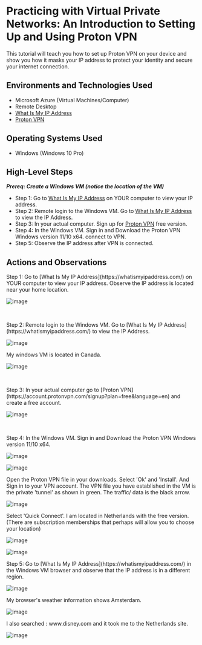 <h1>Practicing with Virtual Private Networks: An Introduction to Setting Up and Using Proton VPN</h1>
This tutorial will teach you how to set up Proton VPN on your device and show you how it masks your IP address to protect your identity and secure your internet connection. <br />


<h2>Environments and Technologies Used</h2>

- Microsoft Azure (Virtual Machines/Computer)
- Remote Desktop
- [What Is My IP Address](https://whatismyipaddress.com/)
- [Proton VPN](https://account.protonvpn.com/signup?plan=free&language=en)

<h2>Operating Systems Used </h2>

- Windows (Windows 10 Pro)

<h2>High-Level Steps</h2>

 ***Prereq: Create a Windows VM (notice the location of the VM)*** 
  
- Step 1: Go to [What Is My IP Address](https://whatismyipaddress.com/) on YOUR computer to view your IP address.
- Step 2: Remote login to the Windows VM. Go to [What Is My IP Address](https://whatismyipaddress.com/) to view the IP Address.
- Step 3: In your actual computer. Sign up for [Proton VPN](https://account.protonvpn.com/signup?plan=free&language=en) free version.
- Step 4: In the Windows VM. Sign in and Download the Proton VPN Windows version 11/10 x64. connect to VPN.
- Step 5: Observe the IP address after VPN is connected.


<h2>Actions and Observations</h2>

<p>
Step 1: Go to [What Is My IP Address](https://whatismyipaddress.com/) on YOUR computer to view your IP address. Observe the IP address is located near your home location.
</p>
  
![image](https://github.com/user-attachments/assets/8bd45ca6-dec2-4a87-98b2-954ec1eb6138)
</p>
<br />

<p>
Step 2: Remote login to the Windows VM. Go to [What Is My IP Address](https://whatismyipaddress.com/) to view the IP Address.
</p>

![image](https://github.com/user-attachments/assets/49f9bb63-9421-4d10-9d96-8a3c514853de)

My windows VM is located in Canada.
</p>

![image](https://github.com/user-attachments/assets/852a2cd9-be98-44db-ac99-903eee54f0ff)


<br />

<p>
Step 3: In your actual computer go to [Proton VPN](https://account.protonvpn.com/signup?plan=free&language=en) and create a free account.
</p>
<p>
  
![image](https://github.com/user-attachments/assets/f1b90e8d-b79d-4b65-a786-49ea006ff48a)
  
</p>
<br />

 <p>
Step 4: In the Windows VM. Sign in and Download the Proton VPN Windows version 11/10 x64.
</p>
  
![image](https://github.com/user-attachments/assets/7bd3477d-dd3a-49cf-84ff-28649b9ae50f)
</p>
  
![image](https://github.com/user-attachments/assets/99aedfdd-9f68-4dbe-8473-433f2816e130)

Open the Proton VPN file in your downloads. Select 'Ok' and 'Install'. And Sign in to your VPN account.
The VPN file you have established in the VM is the private 'tunnel' as shown in green. The traffic/ data is the black arrow. 

<p>

 ![image](https://github.com/user-attachments/assets/07764bbe-ef40-4f27-95dc-b1f6e8e2c536)
 
</p>
 Select 'Quick Connect'. I am located in Netherlands with the free version. (There are subscription memberships that perhaps will allow you to choose your location)
 
![image](https://github.com/user-attachments/assets/df248f46-4d2e-4351-9419-af8dcb811a8c)

![image](https://github.com/user-attachments/assets/53b27228-53c9-468c-a5bd-0a58a666eb2b)

<p>
Step 5: Go to [What Is My IP Address](https://whatismyipaddress.com/) in the Windows VM browser and observe that the IP address is in a different region. 
</p>

![image](https://github.com/user-attachments/assets/9d881ec4-0a21-4e6d-9fa0-3f2f5b1edfe6)


My browser's weather information shows Amsterdam. 
<p>
 
![image](https://github.com/user-attachments/assets/22df1bc0-b93a-41ff-951f-713da7a230a9)
</p>
I also searched : www.disney.com and it took me to the Netherlands site.

![image](https://github.com/user-attachments/assets/e682320a-816a-4ffa-b287-aaf722d1ee72)
  
</p>
<br />


